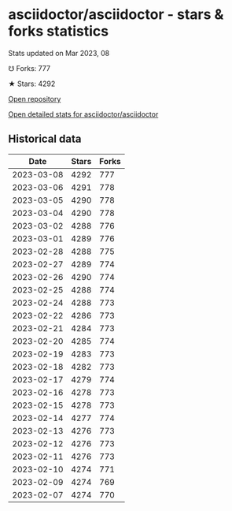 # asciidoctor/asciidoctor - stars & forks statistics

Stats updated on Mar 2023, 08

☋ Forks: 777

★ Stars: 4292

[Open repository](https://github.com/asciidoctor/asciidoctor)

[Open detailed stats for asciidoctor/asciidoctor](https://reviewgithub.com/rep/asciidoctor/asciidoctor)

## Historical data
| Date | Stars | Forks |
|------|-------|-------|
| 2023-03-08 | 4292 | 777 | 
| 2023-03-06 | 4291 | 778 | 
| 2023-03-05 | 4290 | 778 | 
| 2023-03-04 | 4290 | 778 | 
| 2023-03-02 | 4288 | 776 | 
| 2023-03-01 | 4289 | 776 | 
| 2023-02-28 | 4288 | 775 | 
| 2023-02-27 | 4289 | 774 | 
| 2023-02-26 | 4290 | 774 | 
| 2023-02-25 | 4288 | 774 | 
| 2023-02-24 | 4288 | 773 | 
| 2023-02-22 | 4286 | 773 | 
| 2023-02-21 | 4284 | 773 | 
| 2023-02-20 | 4285 | 774 | 
| 2023-02-19 | 4283 | 773 | 
| 2023-02-18 | 4282 | 773 | 
| 2023-02-17 | 4279 | 774 | 
| 2023-02-16 | 4278 | 773 | 
| 2023-02-15 | 4278 | 773 | 
| 2023-02-14 | 4277 | 774 | 
| 2023-02-13 | 4276 | 773 | 
| 2023-02-12 | 4276 | 773 | 
| 2023-02-11 | 4276 | 773 | 
| 2023-02-10 | 4274 | 771 | 
| 2023-02-09 | 4274 | 769 | 
| 2023-02-07 | 4274 | 770 | 

